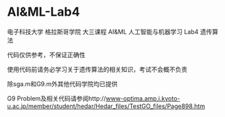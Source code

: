 # AI&ML-Lab4
电子科技大学 格拉斯哥学院 大三课程 AI&amp;ML 人工智能与机器学习 Lab4 遗传算法

代码仅供参考，不保证正确性

使用代码前请务必学习关于遗传算法的相关知识，考试不会概不负责

除sga.m和G9.m外其他代码学院均已提供

G9 Problem及相关代码请参阅http://www-optima.amp.i.kyoto-u.ac.jp/member/student/hedar/Hedar_files/TestGO_files/Page898.htm
